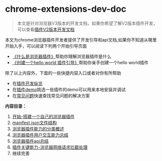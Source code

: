 # chrome-extensions-dev-doc
> 本文是针对浏览器V3版本的开发文档，如果你希望了解V2版本插件开发，可以查看[插件V2版本开发文档](https://developer.chrome.com/docs/extensions/mv2/)   

本文为chrome浏览器插件开发者提供了开发引导和api文档,如果你不知道从哪里开始入手，可以阅读下列两个开始引导页面
- [《什么是浏览器插件》](https://developer.chrome.com/docs/extensions/mv3/overview/)帮助你理解浏览器插件是什么
- [《创建一个hello world 插件引导》](https://developer.chrome.com/docs/extensions/mv3/getstarted/)帮助你亲手创建一个hello world插件

除了以上内容外，下面的一些快捷内容入口或者对你有所帮助
- 在[插件开发纵览](https://developer.chrome.com/docs/extensions/mv3/devguide/()学习浏览器插件的知识框架结构)
- 在[插件demo](https://github.com/GoogleChrome/chrome-extensions-samples)挑选一些插件的demo可以用来本地安装并调试
- 在[常见问题](https://developer.chrome.com/docs/extensions/mv3/faq/)快速查找常见问题的解决方案

<strong>内容目录：</strong>   

1. [开始-搭建一个自己的浏览器插件](./get-started.md)
2. [manifest.json文件结构](./manifest-format.md)
3. [浏览器插件能力的分类概述](./dev-overiew.md)
4. [浏览器插件用户交互能力总结](./design-ui-interface.md)
5. [浏览器插件api总结](./api-reference.md)
6. [插件关键能力-浏览器网络请求拦截处理](./request.md)
7. 继续完善
